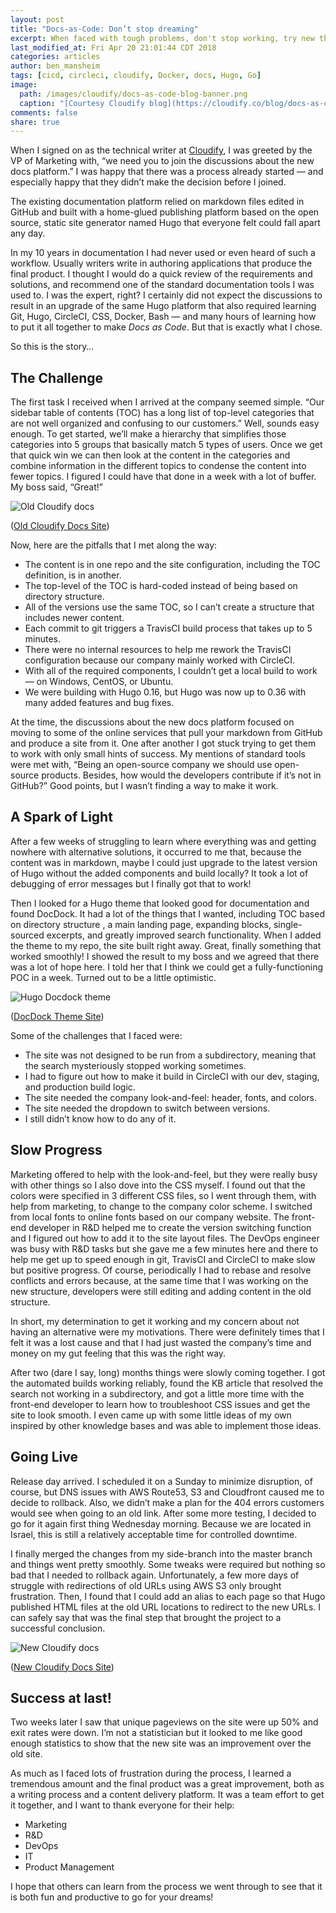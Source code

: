 ```yaml
---
layout: post
title: "Docs-as-Code: Don’t stop dreaming"
excerpt: When faced with tough problems, don't stop working, try new things, and achieve your docs-as-code dream.
last_modified_at: Fri Apr 20 21:01:44 CDT 2018
categories: articles
author: ben_mansheim
tags: [cicd, circleci, cloudify, Docker, docs, Hugo, Go]
image:
  path: /images/cloudify/docs-as-code-blog-banner.png
  caption: "[Courtesy Cloudify blog](https://cloudify.co/blog/docs-as-code-dont-stop-dreaming/)"
comments: false
share: true
---
```


When I signed on as the technical writer at [Cloudify](https://cloudify.co/), I was greeted by the VP of Marketing with, “we need you to join the discussions about the new docs platform.” I was happy that there was a process already started — and especially happy that they didn’t make the decision before I joined.

The existing documentation platform relied on markdown files edited in GitHub and built with a home-glued publishing platform based on the open source, static site generator named Hugo  that everyone felt could fall apart any day.

In my 10 years in documentation I had never used or even heard of such a workflow. Usually writers write in authoring applications that produce the final product. I thought I would do a quick review of the requirements and solutions, and recommend one of the standard documentation tools I was used to. I was the expert, right? I certainly did not expect the discussions to result in an upgrade of the same Hugo platform that also required learning Git, Hugo, CircleCI, CSS, Docker, Bash — and many hours of learning how to put it all together to make *Docs as Code*. But that is exactly what I chose.

So this is the story…

## The Challenge

The first task I received when I arrived at the company seemed simple. “Our sidebar table of contents (TOC) has a long list of top-level categories that are not well organized and confusing to our customers.” Well, sounds easy enough. To get started, we’ll make a hierarchy that simplifies those categories into 5 groups that basically match 5 types of users. Once we get that quick win we can then look at the content in the categories and combine information in the different topics to condense the content into fewer topics. I figured I could have that done in a week with a lot of buffer. My boss said, “Great!”

![Old Cloudify docs](../../images/cloudify/old-cloudify-docs.png)

([Old Cloudify Docs Site](https://docs.cloudify.co/4.2.0))

Now, here are the pitfalls that I met along the way:

 * The content is in one repo and the site configuration, including the TOC definition, is in another.
 * The top-level of the TOC is hard-coded instead of being based on directory structure.
 * All of the versions use the same TOC, so I can’t create a structure that includes newer content.
 * Each commit to git triggers a TravisCI build process that takes up to 5 minutes.
 * There were no internal resources to help me rework the TravisCI configuration because our company mainly worked with CircleCI.
 * With all of the required components, I couldn’t get a local build to work — on Windows, CentOS, or Ubuntu.
 * We were building with Hugo 0.16, but Hugo was now up to 0.36 with many added features and bug fixes.

At the time, the discussions about the new docs platform focused on moving to some of the online services that pull your markdown from GitHub and produce a site from it. One after another I got stuck trying to get them to work with only small hints of success. My mentions of standard tools were met with, “Being an open-source company we should use open-source products. Besides, how would the developers contribute if it’s not in GitHub?” Good points, but I wasn’t finding a way to make it work.

## A Spark of Light

After a few weeks of struggling to learn where everything was and getting nowhere with alternative solutions, it occurred to me that, because the content was in markdown, maybe I could just upgrade to the latest version of Hugo without the added components and build locally? It took a lot of debugging of error messages but I finally got that to work!

Then I looked for a Hugo theme that looked good for documentation and found DocDock. It had a lot of the things that I wanted, including TOC based on directory structure , a main landing page, expanding blocks, single-sourced excerpts, and greatly improved search functionality. When I added the theme to my repo, the site built right away. Great, finally something that worked smoothly! I showed the result to my boss and we agreed that there was a lot of hope here. I told her that I think we could get a fully-functioning POC in a week. Turned out to be a little optimistic.

![Hugo Docdock theme](../../images/cloudify/hugo-docdock.png)

([DocDock Theme Site](https://docdock.netlify.com/))

Some of the challenges that I faced were:

 * The site was not designed to be run from a subdirectory, meaning that the search mysteriously stopped working sometimes.
 * I had to figure out how to make it build in CircleCI with our dev, staging, and production build logic.
 * The site needed the company look-and-feel: header, fonts, and colors.
 * The site needed the dropdown to switch between versions.
 * I still didn’t know how to do any of it.

## Slow Progress

Marketing offered to help with the look-and-feel, but they were really busy with other things so I also dove into the CSS myself. I found out that the colors were specified in 3 different CSS files, so I went through them, with help from marketing, to change to the company color scheme. I switched from local fonts to online fonts based on our company website. The front-end developer in R&D helped me to create the version switching function and I figured out how to add it to the site layout files. The DevOps engineer was busy with R&D tasks but she gave me a few minutes here and there to help me get up to speed enough in git, TravisCI and CircleCI to make slow but positive progress. Of course, periodically I had to rebase and resolve conflicts and errors because, at the same time that I was working on the new structure, developers were still editing and adding content in the old structure.

In short, my determination to get it working and my concern about not having an alternative were my motivations. There were definitely times that I felt it was a lost cause and that I had just wasted the company’s time and money on my gut feeling that this was the right way.

After two (dare I say, long) months things were slowly coming together. I got the automated builds working reliably, found the KB article that resolved the search not working in a subdirectory, and got a little more time with the front-end developer to learn how to troubleshoot CSS issues and get the site to look smooth. I even came up with some little ideas of my own inspired by other knowledge bases and was able to implement those ideas.

## Going Live

Release day arrived. I scheduled it on a Sunday to minimize disruption, of course, but DNS issues with AWS Route53, S3 and Cloudfront caused me to decide to rollback. Also, we didn’t make a plan for the 404 errors customers would see when going to an old link. After some more testing, I decided to go for it again first thing Wednesday morning. Because we are located in Israel, this is still a relatively acceptable time for controlled downtime.

I finally merged the changes from my side-branch into the master branch and things went pretty smoothly. Some tweaks were required but nothing so bad that I needed to rollback again. Unfortunately, a few more days of struggle with redirections of old URLs using AWS S3 only brought frustration. Then, I found that I could add an alias to each page so that Hugo published HTML files at the old URL locations to redirect to the new URLs. I can safely say that was the final step that brought the project to a successful conclusion.

![New Cloudify docs](../../images/cloudify/new-cloudify-docs.png)

([New Cloudify Docs Site](https://docs.cloudify.co/))

## Success at last!

Two weeks later I saw that unique pageviews on the site were up 50% and exit rates were down. I’m not a statistician but it looked to me like good enough statistics to show that the new site was an improvement over the old site.

As much as I faced lots of frustration during the process, I learned a tremendous amount and the final product was a great improvement, both as a writing process and a content delivery platform. It was a team effort to get it together, and I want to thank everyone for their help:

* Marketing
* R&D
* DevOps
* IT
* Product Management

I hope that others can learn from the process we went through to see that it is both fun and productive to go for your dreams!

